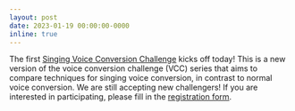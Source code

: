```yaml
---
layout: post
date: 2023-01-19 00:00:00-0000
inline: true
---
```


The first [Singing Voice Conversion Challenge](http://www.vc-challenge.org/) kicks off today! This is a new version of the voice conversion challenge (VCC) series that aims to compare techniques for singing voice conversion, in contrast to normal voice conversion. We are still accepting new challengers! If you are interested in participating, please fill in the [registration form](https://forms.gle/2Xc9Vb39vjhX72hA6).